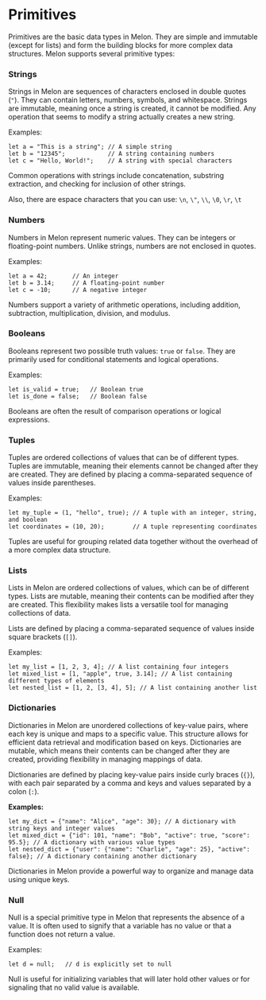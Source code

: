 # Primitives <!-- {docsify-all} -->

Primitives are the basic data types in Melon. They are simple and immutable (except for lists) and form the building blocks for more complex data structures. Melon supports several primitive types:

### Strings 

Strings in Melon are sequences of characters enclosed in double quotes (`"`). They can contain letters, numbers, symbols, and whitespace. Strings are immutable, meaning once a string is created, it cannot be modified. Any operation that seems to modify a string actually creates a new string.

Examples:
```melon
let a = "This is a string"; // A simple string
let b = "12345";            // A string containing numbers
let c = "Hello, World!";    // A string with special characters
```

Common operations with strings include concatenation, substring extraction, and checking for inclusion of other strings.

Also, there are espace characters that you can use: `\n`, `\"`, `\\`, `\0`, `\r`, `\t`

### Numbers

Numbers in Melon represent numeric values. They can be integers or floating-point numbers. Unlike strings, numbers are not enclosed in quotes.

Examples:
```melon
let a = 42;       // An integer
let b = 3.14;     // A floating-point number
let c = -10;      // A negative integer
```

Numbers support a variety of arithmetic operations, including addition, subtraction, multiplication, division, and modulus.

### Booleans

Booleans represent two possible truth values: `true` or `false`. They are primarily used for conditional statements and logical operations.

Examples:
```melon
let is_valid = true;   // Boolean true
let is_done = false;   // Boolean false
```

Booleans are often the result of comparison operations or logical expressions.

### Tuples

Tuples are ordered collections of values that can be of different types. Tuples are immutable, meaning their elements cannot be changed after they are created. They are defined by placing a comma-separated sequence of values inside parentheses.

Examples:
```melon
let my_tuple = (1, "hello", true); // A tuple with an integer, string, and boolean
let coordinates = (10, 20);        // A tuple representing coordinates
```

Tuples are useful for grouping related data together without the overhead of a more complex data structure.

### Lists

Lists in Melon are ordered collections of values, which can be of different types. Lists are mutable, meaning their contents can be modified after they are created. This flexibility makes lists a versatile tool for managing collections of data.

Lists are defined by placing a comma-separated sequence of values inside square brackets (`[]`).

Examples:
```melon
let my_list = [1, 2, 3, 4]; // A list containing four integers
let mixed_list = [1, "apple", true, 3.14]; // A list containing different types of elements
let nested_list = [1, 2, [3, 4], 5]; // A list containing another list
```

### Dictionaries

Dictionaries in Melon are unordered collections of key-value pairs, where each key is unique and maps to a specific value. This structure allows for efficient data retrieval and modification based on keys. Dictionaries are mutable, which means their contents can be changed after they are created, providing flexibility in managing mappings of data.

Dictionaries are defined by placing key-value pairs inside curly braces (`{}`), with each pair separated by a comma and keys and values separated by a colon (`:`).

**Examples:**

```melon
let my_dict = {"name": "Alice", "age": 30}; // A dictionary with string keys and integer values
let mixed_dict = {"id": 101, "name": "Bob", "active": true, "score": 95.5}; // A dictionary with various value types
let nested_dict = {"user": {"name": "Charlie", "age": 25}, "active": false}; // A dictionary containing another dictionary
```

Dictionaries in Melon provide a powerful way to organize and manage data using unique keys.

### Null

Null is a special primitive type in Melon that represents the absence of a value. It is often used to signify that a variable has no value or that a function does not return a value.

Examples:
```melon
let d = null;   // d is explicitly set to null
```

Null is useful for initializing variables that will later hold other values or for signaling that no valid value is available.
